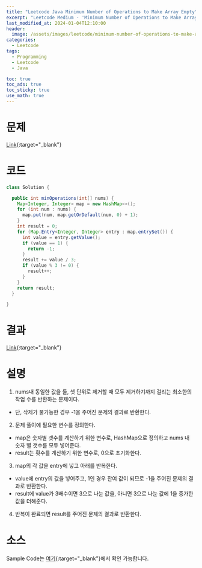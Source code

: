 ```yaml
---
title: "Leetcode Java Minimum Number of Operations to Make Array Empty"
excerpt: "Leetcode Medium - 'Minimum Number of Operations to Make Array Empty' 문제 Java 풀이"
last_modified_at: 2024-01-04T12:10:00
header:
  image: /assets/images/leetcode/minimum-number-of-operations-to-make-array-empty.png
categories:
  - Leetcode
tags:
  - Programming
  - Leetcode
  - Java

toc: true
toc_ads: true
toc_sticky: true
use_math: true
---
```

# 문제
[Link](https://leetcode.com/problems/minimum-number-of-operations-to-make-array-empty){:target="_blank"}

# 코드
```java
class Solution {

  public int minOperations(int[] nums) {
    Map<Integer, Integer> map = new HashMap<>();
    for (int num : nums) {
      map.put(num, map.getOrDefault(num, 0) + 1);
    }
    int result = 0;
    for (Map.Entry<Integer, Integer> entry : map.entrySet()) {
      int value = entry.getValue();
      if (value == 1) {
        return -1;
      }
      result += value / 3;
      if (value % 3 != 0) {
        result++;
      }
    }
    return result;
  }

}
```

# 결과
[Link](https://leetcode.com/problems/minimum-number-of-operations-to-make-array-empty/submissions/1136206658/){:target="_blank"}

# 설명
1. nums내 동일한 값을 둘, 셋 단위로 제거할 때 모두 제거하기까지 걸리는 최소한의 작업 수를 반환하는 문제이다.
- 단, 삭제가 불가능한 경우 -1을 주어진 문제의 결과로 반환한다.

2. 문제 풀이에 필요한 변수를 정의한다.
- map은 숫자별 갯수를 계산하기 위한 변수로, HashMap으로 정의하고 nums 내 숫자 별 갯수를 모두 넣어준다.
- result는 횟수를 계산하기 위한 변수로, 0으로 초기화한다.

3. map의 각 값을 entry에 넣고 아래를 반복한다.
- value에 entry의 값을 넣어주고, 1인 경우 잔여 값이 되므로 -1을 주어진 문제의 결과로 반환한다.
- result에 value가 3배수이면 3으로 나눈 값을, 아니면 3으로 나눈 값에 1을 증가한 값을 더해준다.

4. 반복이 완료되면 result를 주어진 문제의 결과로 반환한다.

# 소스
Sample Code는 [여기](https://github.com/GracefulSoul/leetcode/blob/master/src/main/java/gracefulsoul/problems/MinimumNumberOfOperationsToMakeArrayEmpty.java){:target="_blank"}에서 확인 가능합니다.